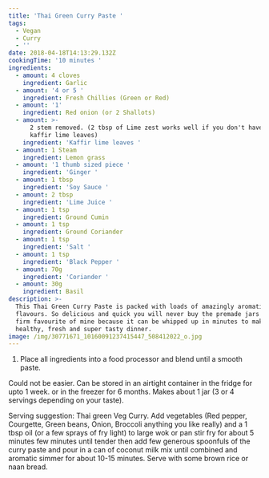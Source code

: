 ```yaml
---
title: 'Thai Green Curry Paste '
tags:
  - Vegan
  - Curry
  - ''
date: 2018-04-18T14:13:29.132Z
cookingTime: '10 minutes '
ingredients:
  - amount: 4 cloves
    ingredient: Garlic
  - amount: '4 or 5 '
    ingredient: Fresh Chillies (Green or Red)
  - amount: '1'
    ingredient: Red onion (or 2 Shallots)
  - amount: >-
      2 stem removed. (2 tbsp of Lime zest works well if you don't have any
      kaffir lime leaves)
    ingredient: 'Kaffir lime leaves '
  - amount: 1 Steam
    ingredient: Lemon grass
  - amount: '1 thumb sized piece '
    ingredient: 'Ginger '
  - amount: 1 tbsp
    ingredient: 'Soy Sauce '
  - amount: 2 tbsp
    ingredient: 'Lime Juice '
  - amount: 1 tsp
    ingredient: Ground Cumin
  - amount: 1 tsp
    ingredient: Ground Coriander
  - amount: 1 tsp
    ingredient: 'Salt '
  - amount: 1 tsp
    ingredient: 'Black Pepper '
  - amount: 70g
    ingredient: 'Coriander '
  - amount: 30g
    ingredient: Basil
description: >-
  This Thai Green Curry Paste is packed with loads of amazingly aromatic fresh
  flavours. So delicious and quick you will never buy the premade jars again! A
  firm favourite of mine because it can be whipped up in minutes to make a
  healthy, fresh and super tasty dinner.
image: /img/30771671_10160091237415447_508412022_o.jpg
---
```

1. Place all ingredients into a food processor and blend until a smooth paste. 

Could not be easier. Can be stored in an airtight container in the fridge for upto 1 week. or in the freezer for 6 months. Makes about 1 jar (3 or 4 servings depending on your taste).

Serving suggestion: Thai green Veg Curry. Add vegetables (Red pepper, Courgette, Green beans, Onion, Broccoli anything you like really) and a 1 tbsp oil (or a few sprays of fry light) to large wok or pan stir fry for about 5 minutes few minutes until tender then add few generous spoonfuls of the curry paste and pour in a can of coconut milk mix until combined and aromatic simmer for about 10-15 minutes. Serve with some brown rice or naan bread.
